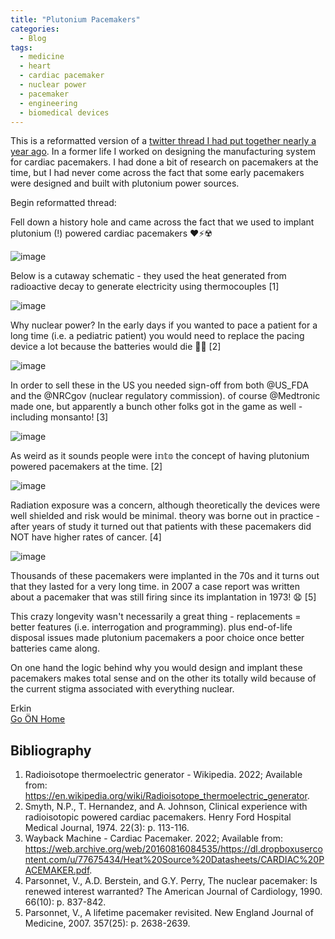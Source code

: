 ```yaml
---
title: "Plutonium Pacemakers"
categories:
  - Blog
tags:
  - medicine
  - heart
  - cardiac pacemaker
  - nuclear power
  - pacemaker
  - engineering
  - biomedical devices
---
```


This is a reformatted version of a [twitter thread I had put together nearly a year ago](https://twitter.com/eotles/status/1370206446881701891?s=20). In a former life I worked on designing the manufacturing system for cardiac pacemakers. I had done a bit of research on pacemakers at the time, but I had never come across the fact that some early pacemakers were designed and built with plutonium power sources.

Begin reformatted thread:

Fell down a history hole  and came across the fact that we used to implant plutonium (!) powered cardiac pacemakers ❤️⚡️☢️

![image](https://user-images.githubusercontent.com/6284187/149842992-8946728d-3eaf-4803-8e2f-f38f9e1de7c0.png)


Below is a cutaway schematic - they used the heat generated from radioactive decay to generate electricity using thermocouples [1] 

![image](https://user-images.githubusercontent.com/6284187/149843011-47a86b2f-24ce-456e-bfed-cdc5b7f7d7d3.png)

Why nuclear power? In the early days if you wanted to pace a patient for a long time (i.e. a pediatric patient) you would need to replace the pacing device a lot because the batteries would die 🔋😧 [2]

![image](https://user-images.githubusercontent.com/6284187/149843030-ed1fa11c-40bc-49a1-a50b-f6a7914fbd80.png)

In order to sell these in the US you needed sign-off from both @US_FDA and the @NRCgov (nuclear regulatory commission). of course @Medtronic  made one, but apparently a bunch other folks got in the game as well - including monsanto! [3]

![image](https://user-images.githubusercontent.com/6284187/149843040-4c59ae89-0f01-4f9e-91ce-756ceef0e7a8.png)


As weird as it sounds people were 𝕚𝕟𝕥𝕠 the concept of having plutonium powered pacemakers at the time. [2]

![image](https://user-images.githubusercontent.com/6284187/149843125-8dea54ea-aa55-44b6-b67a-a8fe07046942.png)


Radiation exposure was a concern, although theoretically the devices were well shielded and risk would be minimal. theory was borne out in practice - after years of study it turned out that patients with these pacemakers did NOT have higher rates of cancer. [4]

![image](https://user-images.githubusercontent.com/6284187/149843132-c14643ef-73fe-405f-b7a7-75a3847b886f.png)


Thousands of these pacemakers were implanted in the 70s and it turns out that they lasted for a very long time. in 2007 a case report was written about a pacemaker that was still firing since its implantation in 1973! 😧 [5] 

This crazy longevity wasn't necessarily a great thing - replacements = better features (i.e. interrogation and programming). plus end-of-life disposal issues made plutonium pacemakers a poor choice once better batteries came along.

On one hand the logic behind why you would design and implant these pacemakers makes total sense and on the other its totally wild because of the current stigma associated with everything nuclear.

Erkin  <br />
[Go ÖN Home](../../index.md)

## Bibliography
1.	Radioisotope thermoelectric generator - Wikipedia. 2022; Available from: https://en.wikipedia.org/wiki/Radioisotope_thermoelectric_generator.
2.	Smyth, N.P., T. Hernandez, and A. Johnson, Clinical experience with radioisotopic powered cardiac pacemakers. Henry Ford Hospital Medical Journal, 1974. 22(3): p. 113-116.
3.	Wayback Machine - Cardiac Pacemaker. 2022; Available from: https://web.archive.org/web/20160816084535/https://dl.dropboxusercontent.com/u/77675434/Heat%20Source%20Datasheets/CARDIAC%20PACEMAKER.pdf.
4.	Parsonnet, V., A.D. Berstein, and G.Y. Perry, The nuclear pacemaker: Is renewed interest warranted? The American Journal of Cardiology, 1990. 66(10): p. 837-842.
5.	Parsonnet, V., A lifetime pacemaker revisited. New England Journal of Medicine, 2007. 357(25): p. 2638-2639.
